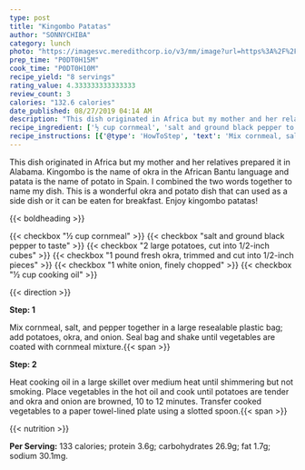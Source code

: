 ```yaml
---
type: post
title: "Kingombo Patatas"
author: "SONNYCHIBA"
category: lunch
photo: "https://imagesvc.meredithcorp.io/v3/mm/image?url=https%3A%2F%2Fimages.media-allrecipes.com%2Fuserphotos%2F5817059.jpg"
prep_time: "P0DT0H15M"
cook_time: "P0DT0H10M"
recipe_yield: "8 servings"
rating_value: 4.333333333333333
review_count: 3
calories: "132.6 calories"
date_published: 08/27/2019 04:14 AM
description: "This dish originated in Africa but my mother and her relatives prepared it in Alabama. Kingombo is the name of okra in the African Bantu language and patata is the name of potato in Spain. I combined the two words together to name my dish. This is a wonderful okra and potato dish that can used as a side dish or it can be eaten for breakfast. Enjoy kingombo patatas!"
recipe_ingredient: ['½ cup cornmeal', 'salt and ground black pepper to taste', '2 large potatoes, cut into 1/2-inch cubes', '1 pound fresh okra, trimmed and cut into 1/2-inch pieces', '1 white onion, finely chopped', '½ cup cooking oil']
recipe_instructions: [{'@type': 'HowToStep', 'text': 'Mix cornmeal, salt, and pepper together in a large resealable plastic bag; add potatoes, okra, and onion. Seal bag and shake until vegetables are coated with cornmeal mixture.\n'}, {'@type': 'HowToStep', 'text': 'Heat cooking oil in a large skillet over medium heat until shimmering but not smoking. Place vegetables in the hot oil and cook until potatoes are tender and okra and onion are browned, 10 to 12 minutes. Transfer cooked vegetables to a paper towel-lined plate using a slotted spoon.\n'}]
---
```


This dish originated in Africa but my mother and her relatives prepared it in Alabama. Kingombo is the name of okra in the African Bantu language and patata is the name of potato in Spain. I combined the two words together to name my dish. This is a wonderful okra and potato dish that can used as a side dish or it can be eaten for breakfast. Enjoy kingombo patatas! 

{{< boldheading >}}

{{< checkbox "½ cup cornmeal" >}}
{{< checkbox "salt and ground black pepper to taste" >}}
{{< checkbox "2 large potatoes, cut into 1/2-inch cubes" >}}
{{< checkbox "1 pound fresh okra, trimmed and cut into 1/2-inch pieces" >}}
{{< checkbox "1  white onion, finely chopped" >}}
{{< checkbox "½ cup cooking oil" >}}


{{< direction >}}

**Step: 1**

Mix cornmeal, salt, and pepper together in a large resealable plastic bag; add potatoes, okra, and onion. Seal bag and shake until vegetables are coated with cornmeal mixture.{{< span >}}

**Step: 2**

Heat cooking oil in a large skillet over medium heat until shimmering but not smoking. Place vegetables in the hot oil and cook until potatoes are tender and okra and onion are browned, 10 to 12 minutes. Transfer cooked vegetables to a paper towel-lined plate using a slotted spoon.{{< span >}}

{{< nutrition >}}

**Per Serving:** 133 calories; protein 3.6g; carbohydrates 26.9g; fat 1.7g; sodium 30.1mg.